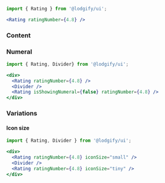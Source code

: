 ```jsx
import { Rating } from '@lodgify/ui';

<Rating ratingNumber={4.8} />
```

### Content

### Numeral

```jsx
import { Rating, Divider} from '@lodgify/ui';

<div>
  <Rating ratingNumber={4.8} />
  <Divider />
  <Rating isShowingNumeral={false} ratingNumber={4.8} />
</div>
```

### Variations

#### Icon size

```jsx
import { Rating, Divider } from '@lodgify/ui';

<div>
  <Rating ratingNumber={4.8} iconSize="small" />
  <Divider />
  <Rating ratingNumber={4.8} iconSize="tiny" />
</div>
```
